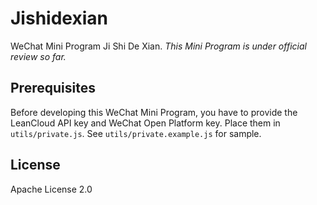 # Jishidexian
WeChat Mini Program Ji Shi De Xian. *This Mini Program is under official review so far.*

## Prerequisites

Before developing this WeChat Mini Program, you have to provide the LeanCloud API key and WeChat Open Platform key. Place them in `utils/private.js`. See `utils/private.example.js` for sample.

## License

Apache License 2.0